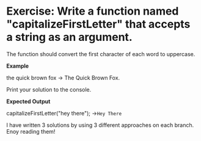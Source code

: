 # Exercise:  Write a function named "capitalizeFirstLetter" that accepts a string as an argument.

The function should convert the first character of each word to uppercase. 

**Example** 

the quick brown fox -> The Quick Brown Fox. 

Print your solution to the console.

 **Expected Output**

capitalizeFirstLetter("hey there"); ->`Hey There`


I have written 3 solutions by using 3 different approaches on each branch. Enoy reading them!
